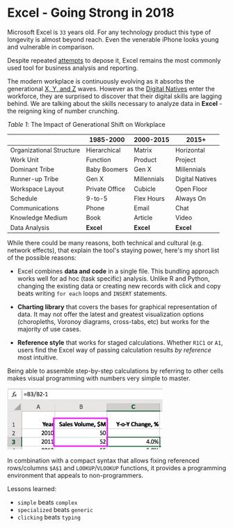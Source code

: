 # Excel - Going Strong in 2018

Microsoft Excel is `33` years old. For any technology product this type of longevity is almost beyond reach. Even the venerable iPhone looks young and vulnerable in comparison.

Despite repeated [attempts](https://www.wsj.com/articles/stop-using-excel-finance-chiefs-tell-staffs-1511346601) to depose it, Excel remains the most commonly used tool for business analysis and reporting.

The modern workplace is continuously evolving as it absorbs the generational [X, Y, and Z](https://hbr.org/2017/08/a-survey-of-19-countries-shows-how-generations-x-y-and-z-are-and-arent-different) waves. However as the [Digital Natives](https://cyber.harvard.edu/research/youthandmedia/digitalnatives) enter the workforce, they are surprised to discover that their digital skills are lagging behind. We are talking about the skills necessary to analyze data in **Excel** - the reigning king of number crunching.

*Table 1*: The Impact of Generational Shift on Workplace

| | 1985-2000 | 2000-2015 | 2015+ |
|---|---|---|---|
| Organizational Structure | Hierarchical | Matrix | Horizontal |
| Work Unit | Function | Product | Project |
| Dominant Tribe | Baby Boomers | Gen X | Millennials |
| Runner-up Tribe | Gen X | Millennials | Digital Natives |
| Workspace Layout | Private Office | Cubicle | Open Floor |
| Schedule | 9-to-5 | Flex Hours | Always On |
| Communications | Phone | Email | Chat |
| Knowledge Medium | Book | Article | Video |
| Data Analysis | **Excel** | **Excel** | **Excel** |

While there could be many reasons, both technical and cultural (e.g. network effects), that explain the tool's staying power, here's my short list of the possible reasons:

* Excel combines **data and code** in a single file. This bundling approach works well for ad hoc (task specific) analysis. Unlike R and Python, changing the existing data or creating new records with click and copy beats writing `for each` loops and `INSERT` statements.

* **Charting library** that covers the bases for graphical representation of data. It may not offer the latest and greatest visualization options (choropleths, Voronoy diagrams, cross-tabs, etc) but works for the majority of use cases.

* **Reference style** that works for staged calculations. Whether `R1C1` or `A1`, users find the Excel way of passing calculation results _by reference_ most intuitive.

Being able to assemble step-by-step calculations by referring to other cells makes visual programming with numbers very simple to master.

![](./images/excel-ref-1.png)

In combination with a compact syntax that allows fixing referenced rows/columns `$A$1` and `LOOKUP`/`VLOOKUP` functions, it provides a  programming environment that appeals to non-programmers.

Lessons learned:

* `simple` beats `complex`
* `specialized` beats `generic`
* `clicking` beats `typing`